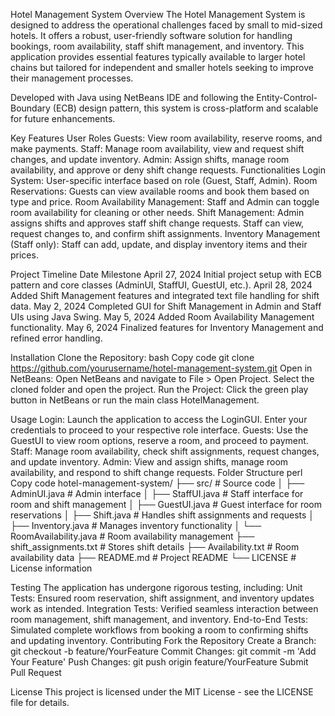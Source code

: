 Hotel Management System
Overview
The Hotel Management System is designed to address the operational challenges faced by small to mid-sized hotels. It offers a robust, user-friendly software solution for handling bookings, room availability, staff shift management, and inventory. This application provides essential features typically available to larger hotel chains but tailored for independent and smaller hotels seeking to improve their management processes.

Developed with Java using NetBeans IDE and following the Entity-Control-Boundary (ECB) design pattern, this system is cross-platform and scalable for future enhancements.

Key Features
User Roles
Guests: View room availability, reserve rooms, and make payments.
Staff: Manage room availability, view and request shift changes, and update inventory.
Admin: Assign shifts, manage room availability, and approve or deny shift change requests.
Functionalities
Login System:
User-specific interface based on role (Guest, Staff, Admin).
Room Reservations:
Guests can view available rooms and book them based on type and price.
Room Availability Management:
Staff and Admin can toggle room availability for cleaning or other needs.
Shift Management:
Admin assigns shifts and approves staff shift change requests.
Staff can view, request changes to, and confirm shift assignments.
Inventory Management (Staff only):
Staff can add, update, and display inventory items and their prices.

Project Timeline
Date	Milestone
April 27, 2024	Initial project setup with ECB pattern and core classes (AdminUI, StaffUI, GuestUI, etc.).
April 28, 2024	Added Shift Management features and integrated text file handling for shift data.
May 2, 2024	Completed GUI for Shift Management in Admin and Staff UIs using Java Swing.
May 5, 2024	Added Room Availability Management functionality.
May 6, 2024	Finalized features for Inventory Management and refined error handling.

Installation
Clone the Repository:
bash
Copy code
git clone https://github.com/yourusername/hotel-management-system.git
Open in NetBeans:
Open NetBeans and navigate to File > Open Project.
Select the cloned folder and open the project.
Run the Project:
Click the green play button in NetBeans or run the main class HotelManagement.


Usage
Login: Launch the application to access the LoginGUI. Enter your credentials to proceed to your respective role interface.
Guests: Use the GuestUI to view room options, reserve a room, and proceed to payment.
Staff: Manage room availability, check shift assignments, request changes, and update inventory.
Admin: View and assign shifts, manage room availability, and respond to shift change requests.
Folder Structure
perl
Copy code
hotel-management-system/
├── src/                           # Source code
│   ├── AdminUI.java               # Admin interface
│   ├── StaffUI.java               # Staff interface for room and shift management
│   ├── GuestUI.java               # Guest interface for room reservations
│   ├── Shift.java                 # Handles shift assignments and requests
│   ├── Inventory.java             # Manages inventory functionality
│   └── RoomAvailability.java      # Room availability management
├── shift_assignments.txt          # Stores shift details
├── Availability.txt               # Room availability data
├── README.md                      # Project README
└── LICENSE                        # License information


Testing
The application has undergone rigorous testing, including:
Unit Tests:
Ensured room reservation, shift assignment, and inventory updates work as intended.
Integration Tests:
Verified seamless interaction between room management, shift management, and inventory.
End-to-End Tests:
Simulated complete workflows from booking a room to confirming shifts and updating inventory.
Contributing
Fork the Repository
Create a Branch: git checkout -b feature/YourFeature
Commit Changes: git commit -m 'Add Your Feature'
Push Changes: git push origin feature/YourFeature
Submit Pull Request

License
This project is licensed under the MIT License - see the LICENSE file for details.

